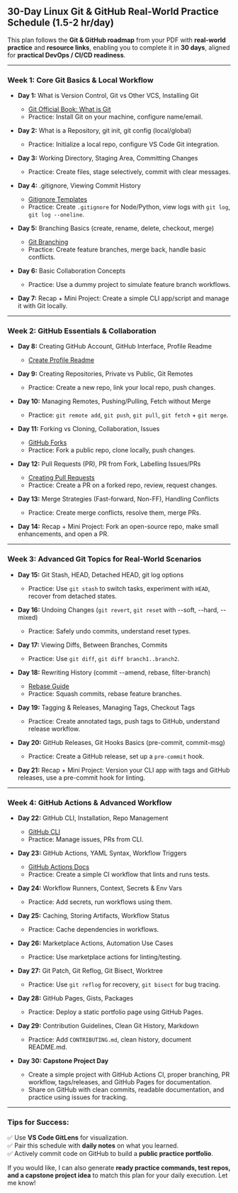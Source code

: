 ## 30-Day Linux Git & GitHub Real-World Practice Schedule (1.5-2 hr/day)

This plan follows the **Git & GitHub roadmap** from your PDF with **real-world practice** and **resource links**, enabling you to complete it in **30 days**, aligned for **practical DevOps / CI/CD readiness**.

---

### **Week 1: Core Git Basics & Local Workflow**

- **Day 1:** What is Version Control, Git vs Other VCS, Installing Git
  - [Git Official Book: What is Git](https://git-scm.com/book/en/v2/Getting-Started-About-Version-Control)
  - Practice: Install Git on your machine, configure name/email.

- **Day 2:** What is a Repository, git init, git config (local/global)
  - Practice: Initialize a local repo, configure VS Code Git integration.

- **Day 3:** Working Directory, Staging Area, Committing Changes
  - Practice: Create files, stage selectively, commit with clear messages.

- **Day 4:** .gitignore, Viewing Commit History
  - [Gitignore Templates](https://github.com/github/gitignore)
  - Practice: Create `.gitignore` for Node/Python, view logs with `git log`, `git log --oneline`.

- **Day 5:** Branching Basics (create, rename, delete, checkout, merge)
  - [Git Branching](https://git-scm.com/book/en/v2/Git-Branching-Branches-in-a-Nutshell)
  - Practice: Create feature branches, merge back, handle basic conflicts.

- **Day 6:** Basic Collaboration Concepts
  - Practice: Use a dummy project to simulate feature branch workflows.

- **Day 7:** Recap + Mini Project: Create a simple CLI app/script and manage it with Git locally.

---

### **Week 2: GitHub Essentials & Collaboration**

- **Day 8:** Creating GitHub Account, GitHub Interface, Profile Readme
  - [Create Profile Readme](https://docs.github.com/en/account-and-profile/setting-up-and-managing-your-github-profile/customizing-your-profile/about-your-profile)

- **Day 9:** Creating Repositories, Private vs Public, Git Remotes
  - Practice: Create a new repo, link your local repo, push changes.

- **Day 10:** Managing Remotes, Pushing/Pulling, Fetch without Merge
  - Practice: `git remote add`, `git push`, `git pull`, `git fetch` + `git merge`.

- **Day 11:** Forking vs Cloning, Collaboration, Issues
  - [GitHub Forks](https://docs.github.com/en/get-started/quickstart/fork-a-repo)
  - Practice: Fork a public repo, clone locally, push changes.

- **Day 12:** Pull Requests (PR), PR from Fork, Labelling Issues/PRs
  - [Creating Pull Requests](https://docs.github.com/en/pull-requests)
  - Practice: Create a PR on a forked repo, review, request changes.

- **Day 13:** Merge Strategies (Fast-forward, Non-FF), Handling Conflicts
  - Practice: Create merge conflicts, resolve them, merge PRs.

- **Day 14:** Recap + Mini Project: Fork an open-source repo, make small enhancements, and open a PR.

---

### **Week 3: Advanced Git Topics for Real-World Scenarios**

- **Day 15:** Git Stash, HEAD, Detached HEAD, git log options
  - Practice: Use `git stash` to switch tasks, experiment with `HEAD`, recover from detached states.

- **Day 16:** Undoing Changes (`git revert`, `git reset` with --soft, --hard, --mixed)
  - Practice: Safely undo commits, understand reset types.

- **Day 17:** Viewing Diffs, Between Branches, Commits
  - Practice: Use `git diff`, `git diff branch1..branch2`.

- **Day 18:** Rewriting History (commit --amend, rebase, filter-branch)
  - [Rebase Guide](https://www.atlassian.com/git/tutorials/rewriting-history)
  - Practice: Squash commits, rebase feature branches.

- **Day 19:** Tagging & Releases, Managing Tags, Checkout Tags
  - Practice: Create annotated tags, push tags to GitHub, understand release workflow.

- **Day 20:** GitHub Releases, Git Hooks Basics (pre-commit, commit-msg)
  - Practice: Create a GitHub release, set up a `pre-commit` hook.

- **Day 21:** Recap + Mini Project: Version your CLI app with tags and GitHub releases, use a pre-commit hook for linting.

---

### **Week 4: GitHub Actions & Advanced Workflow**

- **Day 22:** GitHub CLI, Installation, Repo Management
  - [GitHub CLI](https://cli.github.com/)
  - Practice: Manage issues, PRs from CLI.

- **Day 23:** GitHub Actions, YAML Syntax, Workflow Triggers
  - [GitHub Actions Docs](https://docs.github.com/en/actions)
  - Practice: Create a simple CI workflow that lints and runs tests.

- **Day 24:** Workflow Runners, Context, Secrets & Env Vars
  - Practice: Add secrets, run workflows using them.

- **Day 25:** Caching, Storing Artifacts, Workflow Status
  - Practice: Cache dependencies in workflows.

- **Day 26:** Marketplace Actions, Automation Use Cases
  - Practice: Use marketplace actions for linting/testing.

- **Day 27:** Git Patch, Git Reflog, Git Bisect, Worktree
  - Practice: Use `git reflog` for recovery, `git bisect` for bug tracing.

- **Day 28:** GitHub Pages, Gists, Packages
  - Practice: Deploy a static portfolio page using GitHub Pages.

- **Day 29:** Contribution Guidelines, Clean Git History, Markdown
  - Practice: Add `CONTRIBUTING.md`, clean history, document README.md.

- **Day 30:** **Capstone Project Day**
  - Create a simple project with GitHub Actions CI, proper branching, PR workflow, tags/releases, and GitHub Pages for documentation.
  - Share on GitHub with clean commits, readable documentation, and practice using issues for tracking.

---

### Tips for Success:
✅ Use **VS Code GitLens** for visualization.  
✅ Pair this schedule with **daily notes** on what you learned.  
✅ Actively commit code on GitHub to build a **public practice portfolio**.

If you would like, I can also generate **ready practice commands, test repos, and a capstone project idea** to match this plan for your daily execution. Let me know!

